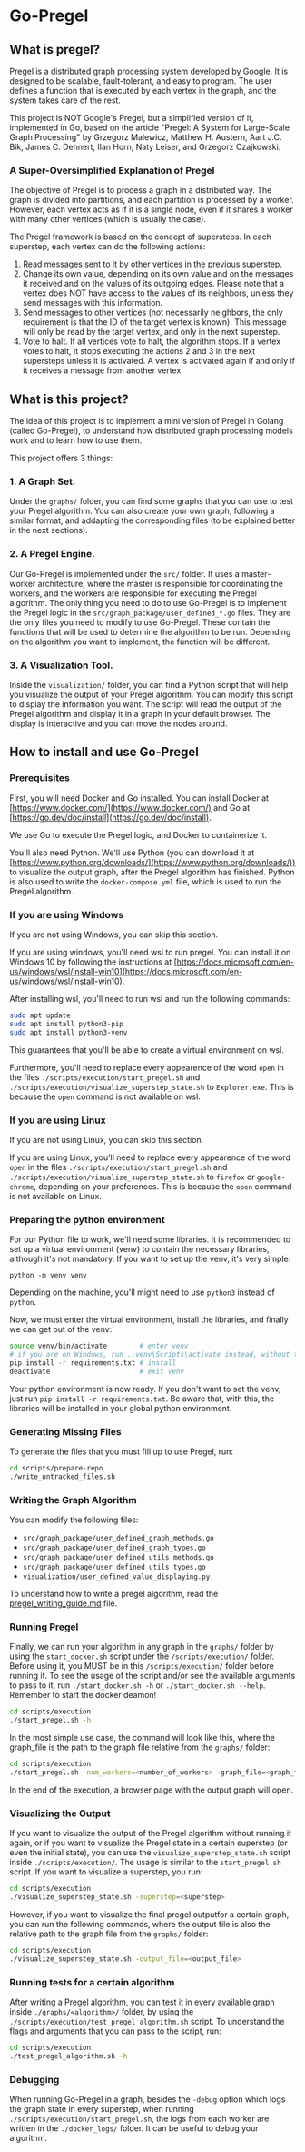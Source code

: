# Go-Pregel

## What is pregel?

Pregel is a distributed graph processing system developed by Google. It is designed to be scalable, fault-tolerant, and easy to program. The user defines a function that is executed by each vertex in the graph, and the system takes care of the rest.

This project is NOT Google's Pregel, but a simplified version of it, implemented in Go, based on the article "Pregel: A System for Large-Scale Graph Processing" by Grzegorz Malewicz, Matthew H. Austern, Aart J.C. Bik, James C. Dehnert, Ilan Horn, Naty Leiser, and Grzegorz Czajkowski.

### A Super-Oversimplified Explanation of Pregel

The objective of Pregel is to process a graph in a distributed way. The graph is divided into partitions, and each partition is processed by a worker. However, each vertex acts as if it is a single node, even if it shares a worker with many other vertices (which is usually the case).

The Pregel framework is based on the concept of supersteps. In each superstep, each vertex can do the following actions:

1. Read messages sent to it by other vertices in the previous superstep.
2. Change its own value, depending on its own value and on the messages it received and on the values of its outgoing edges. Please note that a vertex does NOT have access to the values of its neighbors, unless they send messages with this information.
3. Send messages to other vertices (not necessarily neighbors, the only requirement is that the ID of the target vertex is known). This message will only be read by the target vertex, and only in the next superstep.
4. Vote to halt. If all vertices vote to halt, the algorithm stops. If a vertex votes to halt, it stops executing the actions 2 and 3 in the next supersteps unless it is activated. A vertex is activated again if and only if it receives a message from another vertex.

## What is this project?

The idea of this project is to implement a mini version of Pregel in Golang (called Go-Pregel), to understand how distributed graph processing models work and to learn how to use them.

This project offers 3 things:

### 1. A Graph Set.

Under the `graphs/` folder, you can find some graphs that you can use to test your Pregel algorithm. You can also create your own graph, following a similar format, and addapting the corresponding files (to be explained better in the next sections).

### 2. A Pregel Engine.

Our Go-Pregel is implemented under the `src/` folder. It uses a master-worker architecture, where the master is responsible for coordinating the workers, and the workers are responsible for executing the Pregel algorithm. The only thing you need to do to use Go-Pregel is to implement the Pregel logic in the `src/graph_package/user_defined_*.go` files. They are the only files you need to modify to use Go-Pregel. These contain the functions that will be used to determine the algorithm to be run. Depending on the algorithm you want to implement, the function will be different.

### 3. A Visualization Tool.

Inside the `visualization/` folder, you can find a Python script that will help you visualize the output of your Pregel algorithm. You can modify this script to display the information you want. The script will read the output of the Pregel algorithm and display it in a graph in your default browser. The display is interactive and you can move the nodes around.

## How to install and use Go-Pregel

### Prerequisites

First, you will need Docker and Go installed. You can install Docker at [https://www.docker.com/](https://www.docker.com/) and Go at [https://go.dev/doc/install](https://go.dev/doc/install).

We use Go to execute the Pregel logic, and Docker to containerize it.

You'll also need Python. We'll use Python (you can download it at [https://www.python.org/downloads/](https://www.python.org/downloads/)) to visualize the output graph, after the Pregel algorithm has finished. Python is also used to write the `docker-compose.yml` file, which is used to run the Pregel algorithm.

### If you are using Windows

If you are not using Windows, you can skip this section.

If you are using windows, you'll need wsl to run pregel. You can install it on Windows 10 by following the instructions at [https://docs.microsoft.com/en-us/windows/wsl/install-win10](https://docs.microsoft.com/en-us/windows/wsl/install-win10).

After installing wsl, you'll need to run wsl and run the following commands:

```bash
sudo apt update
sudo apt install python3-pip
sudo apt install python3-venv
```

This guarantees that you'll be able to create a virtual environment on wsl.

Furthermore, you'll need to replace every appearence of the word `open` in the files `./scripts/execution/start_pregel.sh` and `./scripts/execution/visualize_superstep_state.sh` to `Explorer.exe`. This is because the `open` command is not available on wsl.

### If you are using Linux

If you are not using Linux, you can skip this section.

If you are using Linux, you'll need to replace every appearence of the word `open` in the files `./scripts/execution/start_pregel.sh` and `./scripts/execution/visualize_superstep_state.sh` to `firefox` or `google-chrome`, depending on your preferences. This is because the `open` command is not available on Linux.

### Preparing the python environment

For our Python file to work, we'll need some libraries. It is recommended to set up a virtual environment (venv) to contain the necessary libraries, although it's not mandatory. If you want to set up the venv, it's very simple:

```
python -m venv venv
```

Depending on the machine, you'll might need to use `python3` instead of `python`.

Now, we must enter the virtual environment, install the libraries, and finally we can get out of the venv:

```bash
source venv/bin/activate        # enter venv
# if you are on Windows, run .\venv\Scripts\activate instead, without the source command!
pip install -r requirements.txt # install
deactivate                      # exit venv
```

Your python environment is now ready. If you don't want to set the venv, just run `pip install -r requirements.txt`. Be aware that, with this, the libraries will be installed in your global python environment.

### Generating Missing Files

To generate the files that you must fill up to use Pregel, run:
```bash
cd scripts/prepare-repo
./write_untracked_files.sh
```

### Writing the Graph Algorithm

You can modify the following files:
+ `src/graph_package/user_defined_graph_methods.go`
+ `src/graph_package/user_defined_graph_types.go`
+ `src/graph_package/user_defined_utils_methods.go`
+ `src/graph_package/user_defined_utils_types.go`
+ `visualization/user_defined_value_displaying.py`

To understand how to write a pregel algorithm, read the [pregel_writing_guide.md](https://github.com/GaGandour/Go-Pregel/blob/main/pregel_writing_guide.md) file.

### Running Pregel

Finally, we can run your algorithm in any graph in the `graphs/` folder by using the `start_docker.sh` script under the `/scripts/execution/` folder. Before using it, you MUST be in this `/scripts/execution/` folder before running it. To see the usage of the script and/or see the available arguments to pass to it, run `./start_docker.sh -h` or `./start_docker.sh --help`. Remember to start the docker deamon!

```bash
cd scripts/execution
./start_pregel.sh -h
```

In the most simple use case, the command will look like this, where the graph_file is the path to the graph file relative from the `graphs/` folder:

```bash
cd scripts/execution
./start_pregel.sh -num_workers=<number_of_workers> -graph_file=<graph_file>
```

In the end of the execution, a browser page with the output graph will open.

### Visualizing the Output

If you want to visualize the output of the Pregel algorithm without running it again, or if you want to visualize the Pregel state in a certain superstep (or even the initial state), you can use the `visualize_superstep_state.sh` script inside `./scripts/execution/`. The usage is similar to the `start_pregel.sh` script. If you want to visualize a superstep, you run:

```bash
cd scripts/execution
./visualize_superstep_state.sh -superstep=<superstep>
```

However, if you want to visualize the final pregel outputfor a certain graph, you can run the following commands, where the output file is also the relative path to the graph file from the `graphs/` folder:

```bash
cd scripts/execution
./visualize_superstep_state.sh -output_file=<output_file>
```

### Running tests for a certain algorithm

After writing a Pregel algorithm, you can test it in every available graph inside `./graphs/<algorithm>/` folder, by using the `./scripts/execution/test_pregel_algorithm.sh` script. To understand the flags and arguments that you can pass to the script, run:

```bash
cd scripts/execution
./test_pregel_algorithm.sh -h
```

### Debugging

When running Go-Pregel in a graph, besides the `-debug` option which logs the graph state in every superstep, when running `./scripts/execution/start_pregel.sh`, the logs from each worker are written in the `./docker_logs/` folder. It can be useful to debug your algorithm.
